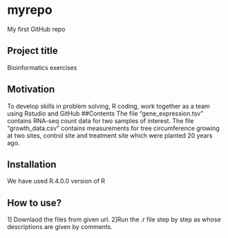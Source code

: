 # myrepo
My first GitHub repo
## Project title
 Bioinformatics exercises
## Motivation
To develop skills in problem solving, R coding, work together as a
team using Rstudio and GitHub
##Contents
The file “gene_expression.tsv” contains RNA-seq count data for two samples of interest.
The file “growth_data.csv” contains measurements for tree circumference growing at two sites, control site and treatment site which were planted 20 years ago.
## Installation
We have used R.4.0.0 version of R
## How to use?
1] Downlaod the files from given url.
2]Run the .r file step by step as whose descriptions are given by comments.
